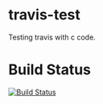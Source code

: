 travis-test
===========

Testing travis with c code.

# Build Status

[![Build Status](https://travis-ci.org/jakubczaplicki/TravisTest.png?branch=master)](https://travis-ci.org/jakubczaplicki/TravisTest)
